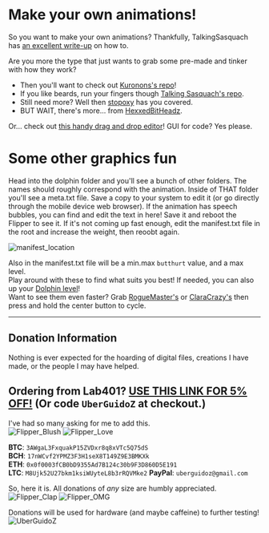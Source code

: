 # Make your own animations!

So you want to make your own animations? Thankfully, TalkingSasquach has [an excellent write-up](https://github.com/skizzophrenic/Talking-Sasquach) on how to.

Are you more the type that just wants to grab some pre-made and tinker with how they work?<br>
- Then you'll want to check out [Kuronons's repo](https://github.com/Kuronons/FZ_graphics)!
- If you like beards, run your fingers though [Talking Sasquach's repo](https://github.com/skizzophrenic/Talking-Sasquach).
- Still need more? Well then [stopoxy](https://github.com/stopoxy/FZAnimations) has you covered.
- BUT WAIT, there's more... from [HexxedBitHeadz](https://github.com/HexxedBitHeadz/FlipperZeroWallpaper).

Or... check out [this handy drag and drop editor](https://ilin.pt/stuff/fui-editor/)! GUI for code? Yes please.

# Some other graphics fun
Head into the dolphin folder and you'll see a bunch of other folders. The names should roughly correspond with the animation. Inside of THAT folder you'll see a meta.txt file. Save a copy to your system to edit it (or go directly through the mobile device web browser). If the animation has speech bubbles, you can find and edit the text in here! Save it and reboot the Flipper to see it. If it's not coming up fast enough, edit the manifest.txt file in the root and increase the weight, then reoobt again.

![manifest_location](https://user-images.githubusercontent.com/57457139/174727907-6547e3fc-fe2c-4968-be99-d6ff8279bda9.png)

Also in the manifest.txt file will be a min.max `butthurt` value, and a max level.<br>
Play around with these to find what suits you best! If needed, you can also up your [Dolphin level](https://github.com/UberGuidoZ/Flipper/tree/main/Dolphin_Level)!<br>
Want to see them even faster? Grab [RogueMaster's](https://github.com/RogueMaster/flipperzero-firmware-wPlugins/releases) or [ClaraCrazy's](https://github.com/ClaraCrazy/Flipper-Xtreme/releases) then press and hold the center button to cycle.

-----

## Donation Information

Nothing is ever expected for the hoarding of digital files, creations I have made, or the people I may have helped.

## Ordering from Lab401? [USE THIS LINK FOR 5% OFF!](https://lab401.com/r?id=vsmgoc) (Or code `UberGuidoZ` at checkout.)

I've had so many asking for me to add this.<br>
![Flipper_Blush](https://user-images.githubusercontent.com/57457139/183561666-4424a3cc-679b-4016-a368-24f7e7ad0a88.jpg) ![Flipper_Love](https://user-images.githubusercontent.com/57457139/183561692-381d37bd-264f-4c88-8877-e58d60d9be6e.jpg)

**BTC**: `3AWgaL3FxquakP15ZVDxr8q8xVTc5Q75dS`<br>
**BCH**: `17nWCvf2YPMZ3F3H1seX8T149Z9E3BMKXk`<br>
**ETH**: `0x0f0003fCB0bD9355Ad7B124c30b9F3D860D5E191`<br>
**LTC**: `M8Ujk52U27bkm1ksiWUyteL8b3rRQVMke2`
**PayPal**: `uberguidoz@gmail.com`

So, here it is. All donations of *any* size are humbly appreciated.<br>
![Flipper_Clap](https://user-images.githubusercontent.com/57457139/183561789-2e853ede-8ef7-41e8-a67c-716225177e5d.jpg) ![Flipper_OMG](https://user-images.githubusercontent.com/57457139/183561787-e21bdc1e-b316-4e67-b327-5129503d0313.jpg)

Donations will be used for hardware (and maybe caffeine) to further testing!<br>
![UberGuidoZ](https://cdn.discordapp.com/emojis/1000632669622767686.gif)